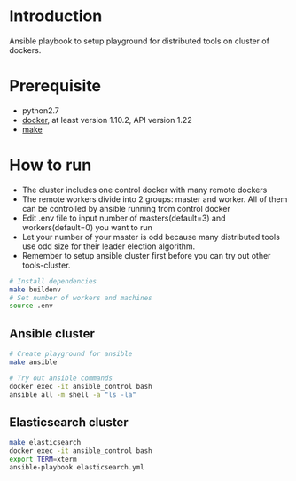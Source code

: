 # Introduction
Ansible playbook to setup playground for distributed tools on cluster of dockers.

# Prerequisite
- python2.7
- [docker](https://docs.docker.com/installation/), at least version 1.10.2, API version 1.22
- [make](http://stackoverflow.com/questions/11934997/how-to-install-make-in-ubuntu/) 

# How to run
- The cluster includes one control docker with many remote dockers
- The remote workers divide into 2 groups: master and worker. All of them can be controlled by ansible running from control docker
- Edit .env file to input number of masters(default=3) and workers(default=0) you want to run
- Let your number of your master is odd because many distributed tools use odd size for their leader election algorithm.
- Remember to setup ansible cluster first before you can try out other tools-cluster.

```sh
# Install dependencies
make buildenv
# Set number of workers and machines
source .env
```

## Ansible cluster

```sh
# Create playground for ansible
make ansible

# Try out ansible commands
docker exec -it ansible_control bash
ansible all -m shell -a "ls -la"

```

## Elasticsearch cluster

```sh
make elasticsearch
docker exec -it ansible_control bash
export TERM=xterm
ansible-playbook elasticsearch.yml
	 
```